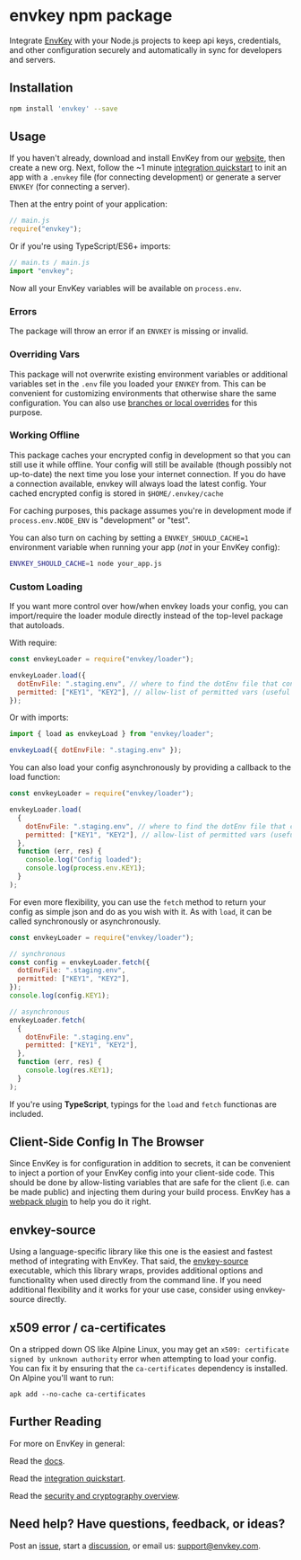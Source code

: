# envkey npm package

Integrate [EnvKey](https://www.envkey.com) with your Node.js projects to keep api keys, credentials, and other configuration securely and automatically in sync for developers and servers.

## Installation

```bash
npm install 'envkey' --save
```

## Usage

If you haven't already, download and install EnvKey from our [website](https://envkey.com), then create a new org. Next, follow the ~1 minute [integration quickstart](https://docs-v2.envkey.com/docs/integration-quickstart) to init an app with a `.envkey` file (for connecting development) or generate a server `ENVKEY` (for connecting a server).

Then at the entry point of your application:

```javascript
// main.js
require("envkey");
```

Or if you're using TypeScript/ES6+ imports:

```javascript
// main.ts / main.js
import "envkey";
```

Now all your EnvKey variables will be available on `process.env`.

### Errors

The package will throw an error if an `ENVKEY` is missing or invalid.

### Overriding Vars

This package will not overwrite existing environment variables or additional variables set in the `.env` file you loaded your `ENVKEY` from. This can be convenient for customizing environments that otherwise share the same configuration. You can also use [branches or local overrides](https://docs-v2.envkey.com/docs/branches-and-local-overrides) for this purpose.

### Working Offline

This package caches your encrypted config in development so that you can still use it while offline. Your config will still be available (though possibly not up-to-date) the next time you lose your internet connection. If you do have a connection available, envkey will always load the latest config. Your cached encrypted config is stored in `$HOME/.envkey/cache`

For caching purposes, this package assumes you're in development mode if `process.env.NODE_ENV` is "development" or "test".

You can also turn on caching by setting a `ENVKEY_SHOULD_CACHE=1` environment variable when running your app (_not_ in your EnvKey config):

```bash
ENVKEY_SHOULD_CACHE=1 node your_app.js
```

### Custom Loading

If you want more control over how/when envkey loads your config, you can import/require the loader module directly instead of the top-level package that autoloads.

With require:

```javascript
const envkeyLoader = require("envkey/loader");

envkeyLoader.load({
  dotEnvFile: ".staging.env", // where to find the dotEnv file that contains your ENVKEY,
  permitted: ["KEY1", "KEY2"], // allow-list of permitted vars (useful for client-side config) - defaults to permitting all if omitted
});
```

Or with imports:

```javascript
import { load as envkeyLoad } from "envkey/loader";

envkeyLoad({ dotEnvFile: ".staging.env" });
```

You can also load your config asynchronously by providing a callback to the load function:

```javascript
const envkeyLoader = require("envkey/loader");

envkeyLoader.load(
  {
    dotEnvFile: ".staging.env", // where to find the dotEnv file that contains your ENVKEY,
    permitted: ["KEY1", "KEY2"], // allow-list of permitted vars (useful for client-side config) - defaults to permitting all if omitted
  },
  function (err, res) {
    console.log("Config loaded");
    console.log(process.env.KEY1);
  }
);
```

For even more flexibility, you can use the `fetch` method to return your config as simple json and do as you wish with it. As with `load`, it can be called synchronously or asynchronously.

```javascript
const envkeyLoader = require("envkey/loader");

// synchronous
const config = envkeyLoader.fetch({
  dotEnvFile: ".staging.env",
  permitted: ["KEY1", "KEY2"],
});
console.log(config.KEY1);

// asynchronous
envkeyLoader.fetch(
  {
    dotEnvFile: ".staging.env",
    permitted: ["KEY1", "KEY2"],
  },
  function (err, res) {
    console.log(res.KEY1);
  }
);
```

If you're using **TypeScript**, typings for the `load` and `fetch` functionas are included.

## Client-Side Config In The Browser

Since EnvKey is for configuration in addition to secrets, it can be convenient to inject a portion of your EnvKey config into your client-side code. This should be done by allow-listing variables that are safe for the client (i.e. can be made public) and injecting them during your build process. EnvKey has a [webpack plugin](https://github.com/envkey/envkey/public/sdks/languages-and-framworks/webpack) to help you do it right.

## envkey-source

Using a language-specific library like this one is the easiest and fastest method of integrating with EnvKey. That said, the [envkey-source](https://docs-v2.envkey.com/docs/envkey-source) executable, which this library wraps, provides additional options and functionality when used directly from the command line. If you need additional flexibility and it works for your use case, consider using envkey-source directly.

## x509 error / ca-certificates

On a stripped down OS like Alpine Linux, you may get an `x509: certificate signed by unknown authority` error when attempting to load your config. You can fix it by ensuring that the `ca-certificates` dependency is installed. On Alpine you'll want to run:

```
apk add --no-cache ca-certificates
```

## Further Reading

For more on EnvKey in general:

Read the [docs](https://docs-v2.envkey.com).

Read the [integration quickstart](https://docs-v2.envkey.com/docs/integration-quickstart.html).

Read the [security and cryptography overview](https://docs-v2.envkey.com/docs/security).

## Need help? Have questions, feedback, or ideas?

Post an [issue](https://github.com/envkey/envkey/issues), start a [discussion](https://github.com/envkey/envkey/dicussions), or email us: [support@envkey.com](mailto:support@envkey.com).
